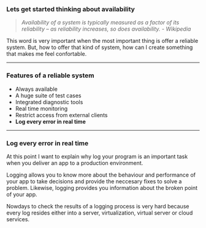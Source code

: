 ### **Lets get started thinking about availability**

> *Availability of a system is typically measured as a factor of its reliability – as reliability increases, so does availability. - Wikipedia*

This word is very important when the most important thing is offer a reliable system.  But, how to offer that kind of system, how can I create something that makes me feel confortable.

------------------------

### Features of a reliable system

* Always available
* A huge suite of test cases
* Integrated diagnostic tools
* Real time monitoring
* Restrict access from external clients
* **Log every error in real time**

------------------------

### Log every error in real time

At this point I want to explain why log your program is an important task when you deliver an app to a production environment.  

Logging allows you to know more about the behaviour and performance of your app to take decisions and provide the neccesary fixes to solve a problem.  Likewise, logging provides you information about the broken point of your app.

Nowdays to check the results of a logging process is very hard because every log resides either into a server, virtualization, virtual server or cloud services.


